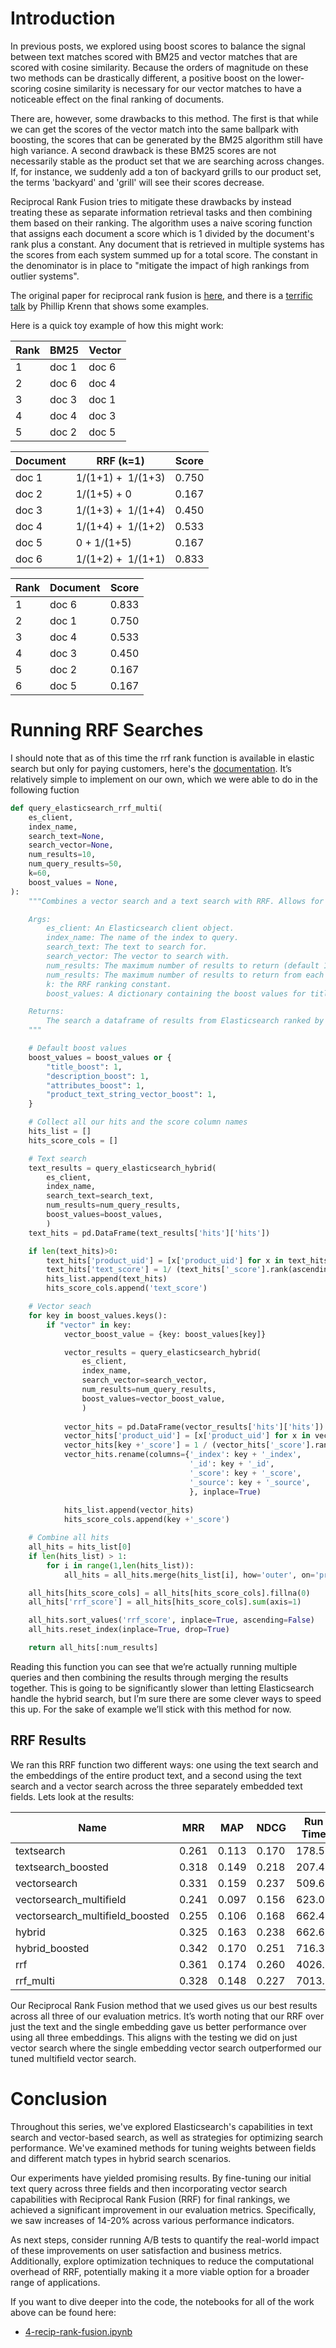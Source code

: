 # Introduction

In previous posts, we explored using boost scores to balance the signal between text matches scored with BM25 and vector matches that are scored with cosine similarity. Because the orders of magnitude on these two methods can be drastically different, a positive boost on the lower-scoring cosine similarity is necessary for our vector matches to have a noticeable effect on the final ranking of documents.

There are, however, some drawbacks to this method. The first is that while we can get the scores of the vector match into the same ballpark with boosting, the scores that can be generated by the BM25 algorithm still have high variance. A second drawback is these BM25 scores are not necessarily stable as the product set that we are searching across changes. If, for instance, we suddenly add a ton of backyard grills to our product set, the terms 'backyard' and 'grill' will see their scores decrease.

Reciprocal Rank Fusion tries to mitigate these drawbacks by instead treating these as separate information retrieval tasks and then combining them based on their ranking. The algorithm uses a naive scoring function that assigns each document a score which is 1 divided by the document's rank plus a constant. Any document that is retrieved in multiple systems has the scores from each system summed up for a total score. The constant in the denominator is in place to "mitigate the impact of high rankings from outlier systems".

The original paper for reciprocal rank fusion is [here](https://plg.uwaterloo.ca/~gvcormac/cormacksigir09-rrf.pdf), and there is a [terrific talk](https://xeraa.net/talks/reciprocal-rank-fusion/) by Phillip Krenn that shows some examples.

Here is a quick toy example of how this might work:

| Rank | BM25 | Vector |
| --- | --- | --- |
| 1 | doc 1 | doc 6 |
| 2 | doc 6 | doc 4 |
| 3 | doc 3 | doc 1 |
| 4 | doc 4 | doc 3 |
| 5 | doc 2 | doc 5 |

| Document | RRF (k=1) | Score |
| --- | --- | --- |
| doc 1 | 1/(1+1) +  1/(1+3) | 0.750 |
| doc 2 | 1/(1+5) + 0 | 0.167 |
| doc 3 | 1/(1+3) +  1/(1+4) | 0.450 |
| doc 4 | 1/(1+4) +  1/(1+2) | 0.533 |
| doc 5 | 0 + 1/(1+5) | 0.167 |
| doc 6 | 1/(1+2) +  1/(1+1) | 0.833 |

| Rank | Document | Score |
| --- | --- | --- |
| 1 | doc 6 | 0.833 |
| 2 | doc 1 | 0.750 |
| 3 | doc 4 | 0.533 |
| 4 | doc 3 | 0.450 |
| 5 | doc 2 | 0.167 |
| 6 | doc 5 | 0.167 |

# Running RRF Searches

I should note that as of this time the rrf rank function is available in elastic search but only for paying customers, here's the [documentation](https://www.elastic.co/guide/en/elasticsearch/reference/current/rrf.html). It’s relatively simple to implement on our own, which we were able to do in the following fuction

```python
def query_elasticsearch_rrf_multi(
    es_client,
    index_name,
    search_text=None,
    search_vector=None,
    num_results=10,
    num_query_results=50,
    k=60,
    boost_values = None,
):
    """Combines a vector search and a text search with RRF. Allows for multiple vector search fields.

    Args:
        es_client: An Elasticsearch client object.
        index_name: The name of the index to query.
        search_text: The text to search for.
        search_vector: The vector to search with.
        num_results: The maximum number of results to return (default 10).
        num_results: The maximum number of results to return from each query type (default 50).
        k: the RRF ranking constant.
        boost_values: A dictionary containing the boost values for title, description, and attributes.

    Returns:
        The search a dataframe of results from Elasticsearch ranked by RRF.
    """

    # Default boost values
    boost_values = boost_values or {
        "title_boost": 1,
        "description_boost": 1,
        "attributes_boost": 1,
        "product_text_string_vector_boost": 1,
    }

    # Collect all our hits and the score column names
    hits_list = []
    hits_score_cols = []

    # Text search
    text_results = query_elasticsearch_hybrid(
        es_client,
        index_name,
        search_text=search_text,
        num_results=num_query_results,
        boost_values=boost_values,
        )
    text_hits = pd.DataFrame(text_results['hits']['hits'])

    if len(text_hits)>0:
        text_hits['product_uid'] = [x['product_uid'] for x in text_hits['_source']]
        text_hits['text_score'] = 1/ (text_hits['_score'].rank(ascending=False) + k)
        hits_list.append(text_hits)
        hits_score_cols.append('text_score')

    # Vector seach
    for key in boost_values.keys():
        if "vector" in key:
            vector_boost_value = {key: boost_values[key]}

            vector_results = query_elasticsearch_hybrid(
                es_client,
                index_name,
                search_vector=search_vector,
                num_results=num_query_results,
                boost_values=vector_boost_value,
                )
            
            vector_hits = pd.DataFrame(vector_results['hits']['hits'])
            vector_hits['product_uid'] = [x['product_uid'] for x in vector_hits['_source']]
            vector_hits[key +'_score'] = 1 / (vector_hits['_score'].rank(ascending=False) + k)
            vector_hits.rename(columns={'_index': key + '_index',
                                        '_id': key + '_id',
                                        '_score': key + '_score',
                                        '_source': key + '_source',
                                        }, inplace=True)
            
            hits_list.append(vector_hits)
            hits_score_cols.append(key +'_score')

    # Combine all hits
    all_hits = hits_list[0]
    if len(hits_list) > 1:
        for i in range(1,len(hits_list)):
            all_hits = all_hits.merge(hits_list[i], how='outer', on='product_uid')

    all_hits[hits_score_cols] = all_hits[hits_score_cols].fillna(0)
    all_hits['rrf_score'] = all_hits[hits_score_cols].sum(axis=1)

    all_hits.sort_values('rrf_score', inplace=True, ascending=False)
    all_hits.reset_index(inplace=True, drop=True)

    return all_hits[:num_results]
```

Reading this function you can see that we’re actually running multiple queries and then combining the results through merging the results together. This is going to be significantly slower than letting Elasticsearch handle the hybrid search, but I’m sure there are some clever ways to speed this up. For the sake of example we’ll stick with this method for now.

## RRF Results

We ran this RRF function two different ways: one using the text search and the embeddings of the entire product text, and a second using the text search and a vector search across the three separately embedded text fields. Lets look at the results:

| Name | MRR | MAP | NDCG | Run Time |
| --- | --- | --- | --- | --- |
| textsearch | 0.261 | 0.113 | 0.170 | 178.5 |
| textsearch_boosted | 0.318 | 0.149 | 0.218 | 207.4 |
| vectorsearch | 0.331 | 0.159 | 0.237 | 509.6 |
| vectorsearch_multifield | 0.241 | 0.097 | 0.156 | 623.0 |
| vectorsearch_multifield_boosted | 0.255 | 0.106 | 0.168 | 662.4 |
| hybrid | 0.325 | 0.163 | 0.238 | 662.6 |
| hybrid_boosted | 0.342 | 0.170 | 0.251 | 716.3 |
| rrf | 0.361 | 0.174 | 0.260 | 4026.2 |
| rrf_multi | 0.328 | 0.148 | 0.227 | 7013.1 |

Our Reciprocal Rank Fusion method that we used gives us our best results across all three of our evaluation metrics. It’s worth noting that our RRF over just the text and the single embedding gave us better performance over using all three embeddings. This aligns with the testing we did on just vector search where the single embedding vector search outperformed our tuned multifield vector search.

# Conclusion

Throughout this series, we've explored Elasticsearch's capabilities in text search and vector-based search, as well as strategies for optimizing search performance. We've examined methods for tuning weights between fields and different match types in hybrid search scenarios.

Our experiments have yielded promising results. By fine-tuning our initial text query across three fields and then incorporating vector search capabilities with Reciprocal Rank Fusion (RRF) for final rankings, we achieved a significant improvement in our evaluation metrics. Specifically, we saw increases of 14-20% across various performance indicators.

As next steps, consider running A/B tests to quantify the real-world impact of these improvements on user satisfaction and business metrics. Additionally, explore optimization techniques to reduce the computational overhead of RRF, potentially making it a more viable option for a broader range of applications.

If you want to dive deeper into the code, the notebooks for all of the work above can be found here:
* [4-recip-rank-fusion.ipynb](https://github.com/billyhines/search-relevance/blob/main/notebooks/4-recip-rank-fusion.ipynb)